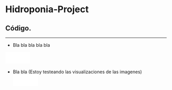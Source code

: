 # Hidroponia-Project

## Código.
---
+ Bla bla bla bla bla 

![Ecuación](./Ref/CalculoUno.png)

+ Bla bla (Estoy testeando las visualizaciones de las imagenes)
![Ecuación](./Ref/CalculoDos.png)
